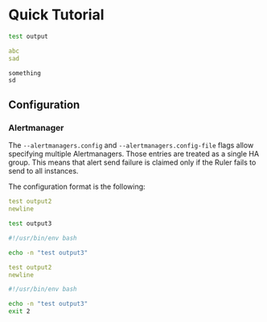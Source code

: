# Quick Tutorial

```bash mdox-exec="bash ./testdata/out.sh"
test output
```

```yaml
abc
sad
```

```
something
sd
```

## Configuration

### Alertmanager

The `--alertmanagers.config` and `--alertmanagers.config-file` flags allow specifying multiple Alertmanagers. Those entries are treated as a single HA group. This means that alert send failure is claimed only if the Ruler fails to send to all instances.

The configuration format is the following:

```yaml mdox-exec="bash ./testdata/out2.sh"
test output2
newline
```

```bash mdox-expect-exit-code=2 mdox-exec="bash ./testdata/out3.sh"
test output3
```

```bash mdox-exec="sed -n '1,3p' ./testdata/out3.sh"
#!/usr/bin/env bash

echo -n "test output3"
```

```yaml mdox-exec="bash ./testdata/out2.sh --name=queryfrontend.InMemoryResponseCacheConfig"
test output2
newline
```

```bash mdox-exec="cat ./testdata/out3.sh"
#!/usr/bin/env bash

echo -n "test output3"
exit 2
```
